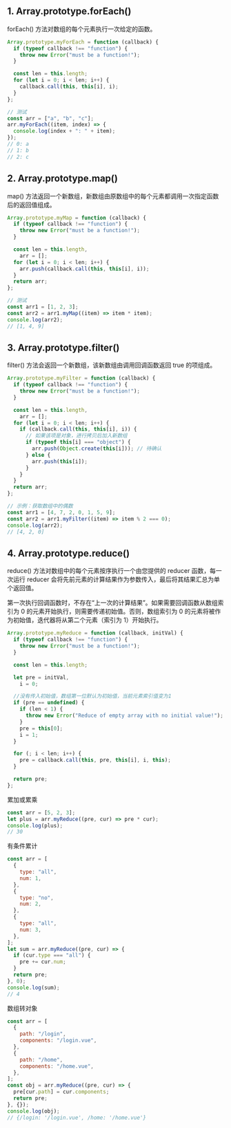 ## 1. Array.prototype.forEach()

forEach() 方法对数组的每个元素执行一次给定的函数。

```javascript
Array.prototype.myForEach = function (callback) {
  if (typeof callback !== "function") {
    throw new Error("must be a function!");
  }

  const len = this.length;
  for (let i = 0; i < len; i++) {
    callback.call(this, this[i], i);
  }
};
```

```javascript
// 测试
const arr = ["a", "b", "c"];
arr.myForEach((item, index) => {
  console.log(index + ": " + item);
});
// 0: a
// 1: b
// 2: c
```

## 2. Array.prototype.map()

map() 方法返回一个新数组，新数组由原数组中的每个元素都调用一次指定函数后的返回值组成。

```javascript
Array.prototype.myMap = function (callback) {
  if (typeof callback !== "function") {
    throw new Error("must be a function!");
  }

  const len = this.length,
    arr = [];
  for (let i = 0; i < len; i++) {
    arr.push(callback.call(this, this[i], i));
  }
  return arr;
};
```

```javascript
// 测试
const arr1 = [1, 2, 3];
const arr2 = arr1.myMap((item) => item * item);
console.log(arr2);
// [1, 4, 9]
```

## 3. Array.prototype.filter()

filter() 方法会返回一个新数组，该新数组由调用回调函数返回 true 的项组成。

```javascript
Array.prototype.myFilter = function (callback) {
  if (typeof callback !== "function") {
    throw new Error("must be a function!");
  }

  const len = this.length,
    arr = [];
  for (let i = 0; i < len; i++) {
    if (callback.call(this, this[i], i)) {
      // 如果该项是对象，进行拷贝后加入新数组
      if (typeof this[i] === "object") {
        arr.push(Object.create(this[i])); // 待确认
      } else {
        arr.push(this[i]);
      }
    }
  }
  return arr;
};
```

```javascript
// 示例：获取数组中的偶数
const arr1 = [4, 7, 2, 0, 1, 5, 9];
const arr2 = arr1.myFilter((item) => item % 2 === 0);
console.log(arr2);
// [4, 2, 0]
```

## 4. Array.prototype.reduce()

reduce() 方法对数组中的每个元素按序执行一个由您提供的 reducer 函数，每一次运行 reducer 会将先前元素的计算结果作为参数传入，最后将其结果汇总为单个返回值。

第一次执行回调函数时，不存在“上一次的计算结果”。如果需要回调函数从数组索引为 0 的元素开始执行，则需要传递初始值。否则，数组索引为 0 的元素将被作为初始值，迭代器将从第二个元素（索引为 1）开始执行。

```javascript
Array.prototype.myReduce = function (callback, initVal) {
  if (typeof callback !== "function") {
    throw new Error("must be a function!");
  }

  const len = this.length;

  let pre = initVal,
    i = 0;

  //没有传入初始值，数组第一位默认为初始值，当前元素索引值变为1
  if (pre == undefined) {
    if (len < 1) {
      throw new Error("Reduce of empty array with no initial value!");
    }
    pre = this[0];
    i = 1;
  }

  for (; i < len; i++) {
    pre = callback.call(this, pre, this[i], i, this);
  }

  return pre;
};
```

累加或累乘

```javascript
const arr = [5, 2, 3];
let plus = arr.myReduce((pre, cur) => pre * cur);
console.log(plus);
// 30
```

有条件累计

```javascript
const arr = [
  {
    type: "all",
    num: 1,
  },
  {
    type: "no",
    num: 2,
  },
  {
    type: "all",
    num: 3,
  },
];
let sum = arr.myReduce((pre, cur) => {
  if (cur.type === "all") {
    pre += cur.num;
  }
  return pre;
}, 0);
console.log(sum);
// 4
```

数组转对象

```javascript
const arr = [
  {
    path: "/login",
    components: "/login.vue",
  },
  {
    path: "/home",
    components: "/home.vue",
  },
];
const obj = arr.myReduce((pre, cur) => {
  pre[cur.path] = cur.components;
  return pre;
}, {});
console.log(obj);
// {/login: '/login.vue', /home: '/home.vue'}
```
